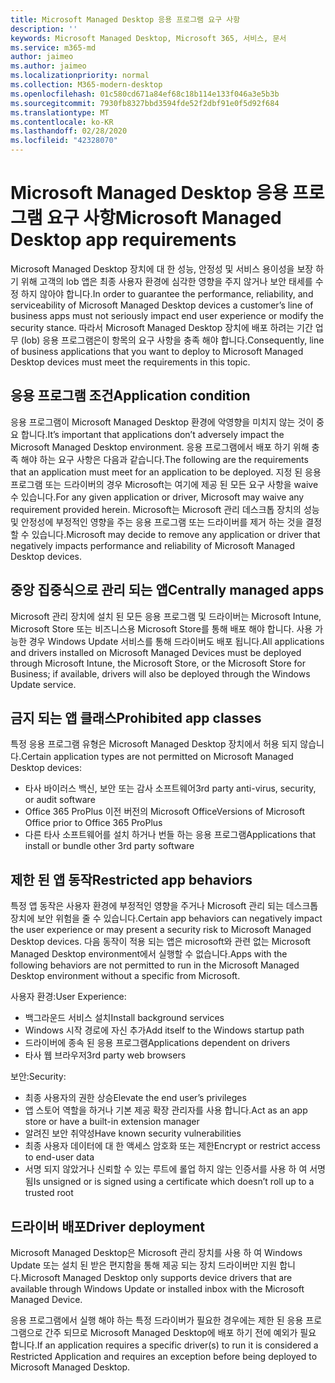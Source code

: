 ```yaml
---
title: Microsoft Managed Desktop 응용 프로그램 요구 사항
description: ''
keywords: Microsoft Managed Desktop, Microsoft 365, 서비스, 문서
ms.service: m365-md
author: jaimeo
ms.author: jaimeo
ms.localizationpriority: normal
ms.collection: M365-modern-desktop
ms.openlocfilehash: 01c580cd671a84ef68c18b114e133f046a3e5b3b
ms.sourcegitcommit: 7930fb8327bbd3594fde52f2dbf91e0f5d92f684
ms.translationtype: MT
ms.contentlocale: ko-KR
ms.lasthandoff: 02/28/2020
ms.locfileid: "42328070"
---
```

# <a name="microsoft-managed-desktop-app-requirements"></a><span data-ttu-id="e67c2-103">Microsoft Managed Desktop 응용 프로그램 요구 사항</span><span class="sxs-lookup"><span data-stu-id="e67c2-103">Microsoft Managed Desktop app requirements</span></span>

<!--This topic is the target for aka.ms/app-req. This is aka link is used from EA agreement for MMD. do not delete.-->

<!--Application addendum -->
 
<span data-ttu-id="e67c2-104">Microsoft Managed Desktop 장치에 대 한 성능, 안정성 및 서비스 용이성을 보장 하기 위해 고객의 lob 앱은 최종 사용자 환경에 심각한 영향을 주지 않거나 보안 태세를 수정 하지 않아야 합니다.</span><span class="sxs-lookup"><span data-stu-id="e67c2-104">In order to guarantee the performance, reliability, and serviceability of Microsoft Managed Desktop devices a customer’s line of business apps must not seriously impact end user experience or modify the security stance.</span></span> <span data-ttu-id="e67c2-105">따라서 Microsoft Managed Desktop 장치에 배포 하려는 기간 업무 (lob) 응용 프로그램은이 항목의 요구 사항을 충족 해야 합니다.</span><span class="sxs-lookup"><span data-stu-id="e67c2-105">Consequently, line of business applications that you want to deploy to Microsoft Managed Desktop devices must meet the requirements in this topic.</span></span>

## <a name="application-condition"></a><span data-ttu-id="e67c2-106">응용 프로그램 조건</span><span class="sxs-lookup"><span data-stu-id="e67c2-106">Application condition</span></span>

<span data-ttu-id="e67c2-107">응용 프로그램이 Microsoft Managed Desktop 환경에 악영향을 미치지 않는 것이 중요 합니다.</span><span class="sxs-lookup"><span data-stu-id="e67c2-107">It’s important that applications don’t adversely impact the Microsoft Managed Desktop environment.</span></span> <span data-ttu-id="e67c2-108">응용 프로그램에서 배포 하기 위해 충족 해야 하는 요구 사항은 다음과 같습니다.</span><span class="sxs-lookup"><span data-stu-id="e67c2-108">The following are the requirements that an application must meet for an application to be deployed.</span></span> <span data-ttu-id="e67c2-109">지정 된 응용 프로그램 또는 드라이버의 경우 Microsoft는 여기에 제공 된 모든 요구 사항을 waive 수 있습니다.</span><span class="sxs-lookup"><span data-stu-id="e67c2-109">For any given application or driver, Microsoft may waive any requirement provided herein.</span></span> <span data-ttu-id="e67c2-110">Microsoft는 Microsoft 관리 데스크톱 장치의 성능 및 안정성에 부정적인 영향을 주는 응용 프로그램 또는 드라이버를 제거 하는 것을 결정할 수 있습니다.</span><span class="sxs-lookup"><span data-stu-id="e67c2-110">Microsoft may decide to remove any application or driver that negatively impacts performance and reliability of Microsoft Managed Desktop devices.</span></span>

## <a name="centrally-managed-apps"></a><span data-ttu-id="e67c2-111">중앙 집중식으로 관리 되는 앱</span><span class="sxs-lookup"><span data-stu-id="e67c2-111">Centrally managed apps</span></span>

<span data-ttu-id="e67c2-112">Microsoft 관리 장치에 설치 된 모든 응용 프로그램 및 드라이버는 Microsoft Intune, Microsoft Store 또는 비즈니스용 Microsoft Store를 통해 배포 해야 합니다. 사용 가능한 경우 Windows Update 서비스를 통해 드라이버도 배포 됩니다.</span><span class="sxs-lookup"><span data-stu-id="e67c2-112">All applications and drivers installed on Microsoft Managed Devices must be deployed through Microsoft Intune, the Microsoft Store, or the Microsoft Store for Business; if available, drivers will also be deployed through the Windows Update service.</span></span> 

## <a name="prohibited-app-classes"></a><span data-ttu-id="e67c2-113">금지 되는 앱 클래스</span><span class="sxs-lookup"><span data-stu-id="e67c2-113">Prohibited app classes</span></span>

<span data-ttu-id="e67c2-114">특정 응용 프로그램 유형은 Microsoft Managed Desktop 장치에서 허용 되지 않습니다.</span><span class="sxs-lookup"><span data-stu-id="e67c2-114">Certain application types are not permitted on Microsoft Managed Desktop devices:</span></span>
- <span data-ttu-id="e67c2-115">타사 바이러스 백신, 보안 또는 감사 소프트웨어</span><span class="sxs-lookup"><span data-stu-id="e67c2-115">3rd party anti-virus, security, or audit software</span></span>
- <span data-ttu-id="e67c2-116">Office 365 ProPlus 이전 버전의 Microsoft Office</span><span class="sxs-lookup"><span data-stu-id="e67c2-116">Versions of Microsoft Office prior to Office 365 ProPlus</span></span>
- <span data-ttu-id="e67c2-117">다른 타사 소프트웨어를 설치 하거나 번들 하는 응용 프로그램</span><span class="sxs-lookup"><span data-stu-id="e67c2-117">Applications that install or bundle other 3rd party software</span></span>

## <a name="restricted-app-behaviors"></a><span data-ttu-id="e67c2-118">제한 된 앱 동작</span><span class="sxs-lookup"><span data-stu-id="e67c2-118">Restricted app behaviors</span></span>

<span data-ttu-id="e67c2-119">특정 앱 동작은 사용자 환경에 부정적인 영향을 주거나 Microsoft 관리 되는 데스크톱 장치에 보안 위험을 줄 수 있습니다.</span><span class="sxs-lookup"><span data-stu-id="e67c2-119">Certain app behaviors can negatively impact the user experience or may present a security risk to Microsoft Managed Desktop devices.</span></span> <span data-ttu-id="e67c2-120">다음 동작이 적용 되는 앱은 microsoft와 관련 없는 Microsoft Managed Desktop environment에서 실행할 수 없습니다.</span><span class="sxs-lookup"><span data-stu-id="e67c2-120">Apps with the following behaviors are not permitted to run in the Microsoft Managed Desktop environment without a specific  from Microsoft.</span></span>

<span data-ttu-id="e67c2-121">사용자 환경:</span><span class="sxs-lookup"><span data-stu-id="e67c2-121">User Experience:</span></span>
- <span data-ttu-id="e67c2-122">백그라운드 서비스 설치</span><span class="sxs-lookup"><span data-stu-id="e67c2-122">Install background services</span></span>
- <span data-ttu-id="e67c2-123">Windows 시작 경로에 자신 추가</span><span class="sxs-lookup"><span data-stu-id="e67c2-123">Add itself to the Windows startup path</span></span>
- <span data-ttu-id="e67c2-124">드라이버에 종속 된 응용 프로그램</span><span class="sxs-lookup"><span data-stu-id="e67c2-124">Applications dependent on drivers</span></span>
- <span data-ttu-id="e67c2-125">타사 웹 브라우저</span><span class="sxs-lookup"><span data-stu-id="e67c2-125">3rd party web browsers</span></span>

<span data-ttu-id="e67c2-126">보안:</span><span class="sxs-lookup"><span data-stu-id="e67c2-126">Security:</span></span>
- <span data-ttu-id="e67c2-127">최종 사용자의 권한 상승</span><span class="sxs-lookup"><span data-stu-id="e67c2-127">Elevate the end user’s privileges</span></span>
- <span data-ttu-id="e67c2-128">앱 스토어 역할을 하거나 기본 제공 확장 관리자를 사용 합니다.</span><span class="sxs-lookup"><span data-stu-id="e67c2-128">Act as an app store or have a built-in extension manager</span></span>
- <span data-ttu-id="e67c2-129">알려진 보안 취약성</span><span class="sxs-lookup"><span data-stu-id="e67c2-129">Have known security vulnerabilities</span></span>
- <span data-ttu-id="e67c2-130">최종 사용자 데이터에 대 한 액세스 암호화 또는 제한</span><span class="sxs-lookup"><span data-stu-id="e67c2-130">Encrypt or restrict access to end-user data</span></span>
- <span data-ttu-id="e67c2-131">서명 되지 않았거나 신뢰할 수 있는 루트에 롤업 하지 않는 인증서를 사용 하 여 서명 됨</span><span class="sxs-lookup"><span data-stu-id="e67c2-131">Is unsigned or is signed using a certificate which doesn’t roll up to a trusted root</span></span>


## <a name="driver-deployment"></a><span data-ttu-id="e67c2-132">드라이버 배포</span><span class="sxs-lookup"><span data-stu-id="e67c2-132">Driver deployment</span></span>

<span data-ttu-id="e67c2-133">Microsoft Managed Desktop은 Microsoft 관리 장치를 사용 하 여 Windows Update 또는 설치 된 받은 편지함을 통해 제공 되는 장치 드라이버만 지원 합니다.</span><span class="sxs-lookup"><span data-stu-id="e67c2-133">Microsoft Managed Desktop only supports device drivers that are available through Windows Update or installed inbox with the Microsoft Managed Device.</span></span> 

<span data-ttu-id="e67c2-134">응용 프로그램에서 실행 해야 하는 특정 드라이버가 필요한 경우에는 제한 된 응용 프로그램으로 간주 되므로 Microsoft Managed Desktop에 배포 하기 전에 예외가 필요 합니다.</span><span class="sxs-lookup"><span data-stu-id="e67c2-134">If an application requires a specific driver(s) to run it is considered a Restricted Application and requires an exception before being deployed to Microsoft Managed Desktop.</span></span> 

